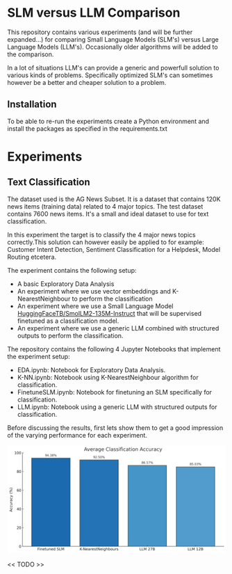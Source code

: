 # SLM versus LLM Comparison

This repository contains various experiments (and will be further expanded...) for comparing Small Language Models (SLM's) versus Large Language Models (LLM's). Occasionally older algorithms will be added to the comparison.

In a lot of situations LLM's can provide a generic and powerfull solution to various kinds of problems. Specifically optimized SLM's can sometimes however be a better and cheaper solution to a problem.

## Installation

To be able to re-run the experiments create a Python environment and install the packages as specified in the requirements.txt

# Experiments

## Text Classification

The dataset used is the AG News Subset. It is a dataset that contains 120K news items (training data) related to 4 major topics. The test dataset contains 7600 news items. It's a small and ideal dataset to use for text classification.

In this experiment the target is to classify the 4 major news topics correctly.This solution can however easily be applied to for example: Customer Intent Detection, Sentiment Classification for a Helpdesk, Model Routing etcetera.

The experiment contains the following setup:
- A basic Exploratory Data Analysis
- An experiment where we use vector embeddings and K-NearestNeighbour to perform the classification
- An experiment where we use a Small Language Model [HuggingFaceTB/SmolLM2-135M-Instruct](https://huggingface.co/HuggingFaceTB/SmolLM2-135M-Instruct) that will be supervised finetuned as a classification model.
- An experiment where we use a generic LLM combined with structured outputs to perform the classification.

The repository contains the following 4 Jupyter Notebooks that implement the experiment setup:
- EDA.ipynb: Notebook for Exploratory Data Analysis.
- K-NN.ipynb: Notebook using K-NearestNeighbour algorithm for classification.
- FinetuneSLM.ipynb: Notebook for finetuning an SLM specifically for classification.
- LLM.ipynb: Notebook using a generic LLM with structured outputs for classification.

Before discussing the results, first lets show them to get a good impression of the varying performance for each experiment.

![Average Classification Accuracy](assets/text_classification_average_accuracy.png)

<< TODO >>